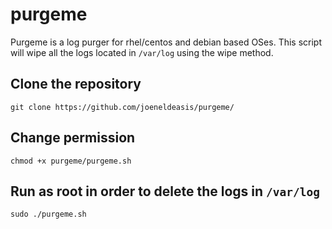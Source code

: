 # purgeme
Purgeme is a log purger for rhel/centos and debian based OSes. This script will wipe all the logs located in `/var/log` using the wipe method.

## Clone the repository
```
git clone https://github.com/joeneldeasis/purgeme/
```

## Change permission

```
chmod +x purgeme/purgeme.sh
```

## Run as root in order to delete the logs in `/var/log`

```
sudo ./purgeme.sh
```
